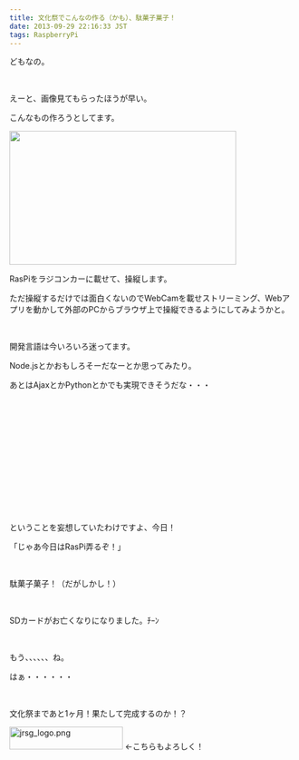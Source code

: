 ```yaml
---
title: 文化祭でこんなの作る（かも）、駄菓子菓子！
date: 2013-09-29 22:16:33 JST
tags: RaspberryPi
---
```

<p>どもなの。</p>
<p>&nbsp;</p>
<p>えーと、画像見てもらったほうが早い。</p>
<p>こんなもの作ろうとしてます。</p>
<p><a href="https://picasaweb.google.com/lh/photo/NfVkWsD06gZJwuk0u6zBZ9MTjNZETYmyPJy0liipFm0?feat=embedwebsite"><img src="https://lh5.googleusercontent.com/-4dYBupR0N2s/UkgjtsUGMRI/AAAAAAAACnA/30ir8jWbU4U/s400/out.jpeg" height="236" width="400" /></a></p>
<p>RasPiをラジコンカーに載せて、操縦します。</p>
<p>ただ操縦するだけでは面白くないのでWebCamを載せストリーミング、Webアプリを動かして外部のPCからブラウザ上で操縦できるようにしてみようかと。</p>
<p>&nbsp;</p>
<p>開発言語は今いろいろ迷ってます。</p>
<p>Node.jsとかおもしろそーだなーとか思ってみたり。</p>
<p>あとはAjaxとかPythonとかでも実現できそうだな・・・</p>
<p>&nbsp;</p>
<p>&nbsp;</p>
<p>&nbsp;</p>
<p>&nbsp;</p>
<p>&nbsp;</p>
<p>&nbsp;</p>
<p>&nbsp;</p>
<p>ということを妄想していたわけですよ、今日！</p>
<p>「じゃあ今日はRasPi弄るぞ！」</p>
<p>&nbsp;</p>
<p><span class="fontsize7">駄菓子菓子！</span>（だがしかし！）</p>
<p>&nbsp;</p>
<p><span class="fontsize7">SDカードがお亡くなりになりました。</span>ﾁｰﾝ</p>
<p>&nbsp;</p>
<p>もう、、、、、、ね。</p>
<p>はぁ・・・・・・</p>
<p>&nbsp;</p>
<p>文化祭まであと1ヶ月！果たして完成するのか！？</p>
<p><a href="http://bunkaiken.wktk.so/"><img src="http://tosainu.wktk.so/files/medias/banner/jrsg_logo.png" alt="jrsg_logo.png" title="jrsg_logo.png" width="200" height="40" /></a> ←こちらもよろしく！</p>
